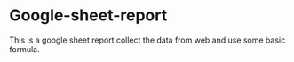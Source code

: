 # Google-sheet-report
This is a google sheet report collect the data from web and use some basic formula.
